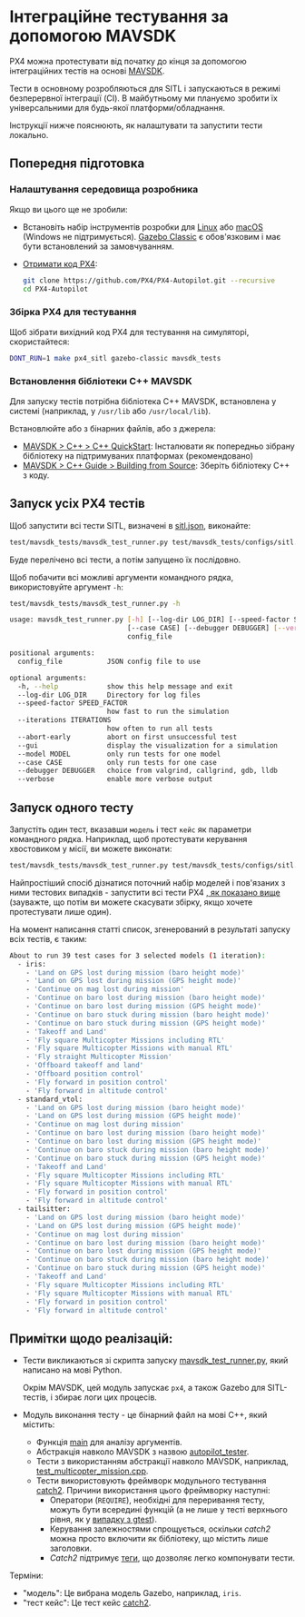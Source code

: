 # Інтеграційне тестування за допомогою MAVSDK

PX4 можна протестувати від початку до кінця за допомогою інтеграційних тестів на основі [MAVSDK](https://mavsdk.mavlink.io).

Тести в основному розробляються для SITL і запускаються в режимі безперервної інтеграції (CI). В майбутньому ми плануємо зробити їх універсальними для будь-якої платформи/обладнання.

Інструкції нижче пояснюють, як налаштувати та запустити тести локально.

## Попередня підготовка

### Налаштування середовища розробника

Якщо ви цього ще не зробили:

- Встановіть набір інструментів розробки для [Linux](../dev_setup/dev_env_linux_ubuntu.md) або [macOS](../dev_setup/dev_env_mac.md) (Windows не підтримується). [Gazebo Classic](../sim_gazebo_classic/README.md) є обов'язковим і має бути встановлений за замовчуванням.
- [Отримати код PX4](../dev_setup/building_px4.md#download-the-px4-source-code):

  ```sh
  git clone https://github.com/PX4/PX4-Autopilot.git --recursive
  cd PX4-Autopilot
  ```

### Збірка PX4 для тестування

Щоб зібрати вихідний код PX4 для тестування на симуляторі, скористайтеся:

```sh
DONT_RUN=1 make px4_sitl gazebo-classic mavsdk_tests
```

### Встановлення бібліотеки C++ MAVSDK

Для запуску тестів потрібна бібліотека C++ MAVSDK, встановлена у системі (наприклад, у `/usr/lib` або `/usr/local/lib`).

Встановлюйте або з бінарних файлів, або з джерела:

- [MAVSDK > C++ > C++ QuickStart](https://mavsdk.mavlink.io/main/en/cpp/quickstart.html): Інсталювати як попередньо зібрану бібліотеку на підтримуваних платформах (рекомендовано)
- [MAVSDK > C++ Guide > Building from Source](https://mavsdk.mavlink.io/main/en/cpp/guide/build.html): Зберіть бібліотеку C++ з коду.

## Запуск усіх PX4 тестів

Щоб запустити всі тести SITL, визначені в [sitl.json](https://github.com/PX4/PX4-Autopilot/blob/release/1.15/test/mavsdk_tests/configs/sitl.json), виконайте:

```sh
test/mavsdk_tests/mavsdk_test_runner.py test/mavsdk_tests/configs/sitl.json --speed-factor 10
```

Буде перелічено всі тести, а потім запущено їх послідовно.

Щоб побачити всі можливі аргументи командного рядка, використовуйте аргумент `-h`:

```sh
test/mavsdk_tests/mavsdk_test_runner.py -h

usage: mavsdk_test_runner.py [-h] [--log-dir LOG_DIR] [--speed-factor SPEED_FACTOR] [--iterations ITERATIONS] [--abort-early] [--gui] [--model MODEL]
                             [--case CASE] [--debugger DEBUGGER] [--verbose]
                             config_file

positional arguments:
  config_file           JSON config file to use

optional arguments:
  -h, --help            show this help message and exit
  --log-dir LOG_DIR     Directory for log files
  --speed-factor SPEED_FACTOR
                        how fast to run the simulation
  --iterations ITERATIONS
                        how often to run all tests
  --abort-early         abort on first unsuccessful test
  --gui                 display the visualization for a simulation
  --model MODEL         only run tests for one model
  --case CASE           only run tests for one case
  --debugger DEBUGGER   choice from valgrind, callgrind, gdb, lldb
  --verbose             enable more verbose output
```

## Запуск одного тесту

Запустіть один тест, вказавши `модель` і тест `кейс` як параметри командного рядка. Наприклад, щоб протестувати керування хвостовиком у місії, ви можете виконати:

```sh
test/mavsdk_tests/mavsdk_test_runner.py test/mavsdk_tests/configs/sitl.json --speed-factor 10 --model tailsitter --case 'Fly VTOL mission'
```

Найпростіший спосіб дізнатися поточний набір моделей і пов'язаних з ними тестових випадків - запустити всі тести PX4 [, як показано вище](#run-all-px4-tests) (зауважте, що потім ви можете скасувати збірку, якщо хочете протестувати лише один).

На момент написання статті список, згенерований в результаті запуску всіх тестів, є таким:

```sh
About to run 39 test cases for 3 selected models (1 iteration):
  - iris:
    - 'Land on GPS lost during mission (baro height mode)'
    - 'Land on GPS lost during mission (GPS height mode)'
    - 'Continue on mag lost during mission'
    - 'Continue on baro lost during mission (baro height mode)'
    - 'Continue on baro lost during mission (GPS height mode)'
    - 'Continue on baro stuck during mission (baro height mode)'
    - 'Continue on baro stuck during mission (GPS height mode)'
    - 'Takeoff and Land'
    - 'Fly square Multicopter Missions including RTL'
    - 'Fly square Multicopter Missions with manual RTL'
    - 'Fly straight Multicopter Mission'
    - 'Offboard takeoff and land'
    - 'Offboard position control'
    - 'Fly forward in position control'
    - 'Fly forward in altitude control'
  - standard_vtol:
    - 'Land on GPS lost during mission (baro height mode)'
    - 'Land on GPS lost during mission (GPS height mode)'
    - 'Continue on mag lost during mission'
    - 'Continue on baro lost during mission (baro height mode)'
    - 'Continue on baro lost during mission (GPS height mode)'
    - 'Continue on baro stuck during mission (baro height mode)'
    - 'Continue on baro stuck during mission (GPS height mode)'
    - 'Takeoff and Land'
    - 'Fly square Multicopter Missions including RTL'
    - 'Fly square Multicopter Missions with manual RTL'
    - 'Fly forward in position control'
    - 'Fly forward in altitude control'
  - tailsitter:
    - 'Land on GPS lost during mission (baro height mode)'
    - 'Land on GPS lost during mission (GPS height mode)'
    - 'Continue on mag lost during mission'
    - 'Continue on baro lost during mission (baro height mode)'
    - 'Continue on baro lost during mission (GPS height mode)'
    - 'Continue on baro stuck during mission (baro height mode)'
    - 'Continue on baro stuck during mission (GPS height mode)'
    - 'Takeoff and Land'
    - 'Fly square Multicopter Missions including RTL'
    - 'Fly square Multicopter Missions with manual RTL'
    - 'Fly forward in position control'
    - 'Fly forward in altitude control'
```

## Примітки щодо реалізацій:

- Тести викликаються зі скрипта запуску [mavsdk_test_runner.py](https://github.com/PX4/PX4-Autopilot/blob/release/1.15/test/mavsdk_tests/mavsdk_test_runner.py), який написано на мові Python.

  Окрім MAVSDK, цей модуль запускає `px4`, а також Gazebo для SITL-тестів, і збирає логи цих процесів.

- Модуль виконання тесту - це бінарний файл на мові C++, який містить:
  - Функція [main](https://github.com/PX4/PX4-Autopilot/blob/release/1.15/test/mavsdk_tests/test_main.cpp) для аналізу аргументів.
  - Абстракція навколо MAVSDK з назвою [autopilot_tester](https://github.com/PX4/PX4-Autopilot/blob/release/1.15/test/mavsdk_tests/autopilot_tester.h).
  - Тести з використанням абстракції навколо MAVSDK, наприклад, [test_multicopter_mission.cpp](https://github.com/PX4/PX4-Autopilot/blob/release/1.15/test/mavsdk_tests/test_multicopter_mission.cpp).
  - Тести використовують фреймворк модульного тестування [catch2](https://github.com/catchorg/Catch2). Причини використання цього фреймворку наступні:
    - Оператори (`REQUIRE`), необхідні для переривання тесту, можуть бути всередині функцій (а не лише у тесті верхнього рівня, як у [випадку з gtest](https://github.com/google/googletest/blob/main/docs/advanced.md#assertion-placement)).
    - Керування залежностями спрощується, оскільки _catch2_ можна просто включити як бібліотеку, що містить лише заголовки.
    - _Catch2_ підтримує [теги](https://github.com/catchorg/Catch2/blob/devel/docs/test-cases-and-sections.md#tags), що дозволяє легко компонувати тести.

Терміни:

- "модель": Це вибрана модель Gazebo, наприклад, `iris`.
- "тест кейс": Це тест кейс [catch2](https://github.com/catchorg/Catch2/blob/master/docs/test-cases-and-sections.md).
